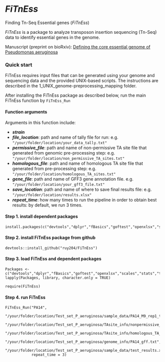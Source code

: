 # _FiTnEss_
Finding Tn-Seq Essential genes (_FiTnEss_)

_FiTnEss_ is a package to analyze transposon insertion sequencing (Tn-Seq) data to identify essential genes in the genome. 

Manuscript (preprint on bioRxiv): [Defining the core essential genome of Pseudomonas aeruginosa](https://www.biorxiv.org/content/early/2019/01/12/396689)


### Quick start

FiTnEss requires input files that can be generated using your genome and sequencing data and the provided UNIX-based scripts. The instructions are described in the 1_UNIX_genome-preprocessing_mapping folder.

After installing the FiTnEss package as described below, run the main FiTnEss function by ```FiTnEss_Run```

#### Function arguments

Arguments in this function include: 
- **_strain_**
- **_file_location_**: path and name of tally file for run: 
e.g. `"/your/folder/location/your_data_tally.txt"`
- **_permissive_file_**: path and name of non-permissive TA site file that generated from genomic pre-processing step: 
e.g. `"/your/folder/location/non_permissive_TA_sites.txt"`
- **_homologous_file_**: path and name of homologous TA site file that generated from pre-processing step: 
e.g. `"/your/folder/location/homologous_TA_sites.txt"`
- **_gene_file_**: path and name of GFF3 gene annotation file.
e.g. `"/your/folder/location/your_gff3_file.txt"`
- **_save_location_**: path and name of where to save final results file: 
e.g. `"/your/folder/location/results.xlsx"`
- **_repeat_time_**: how many times to run the pipeline in order to obtain best results: by default, we run 3 times.

#### Step 1. install dependent packages

```
install.packages(c("devtools","dplyr","fBasics","goftest","openxlsx","scales","stats","tidyr"))
```

#### Step 2. install FiTnEss package from github

```
devtools::install_github("ruy204/FiTnEss")
```

#### Step 3. load FiTnEss and dependent packages

```
Packages <- c("devtools","dplyr","fBasics","goftest","openxlsx","scales","stats","tidyr")
lapply(Packages, library, character.only = TRUE)

require(FiTnEss)
```
#### Step 4. run FiTnEss

```
FiTnEss_Run("PA14",
            "/your/folder/location/Test_set_P_aeruginosa/sample_data/PA14_M9_rep1_tally.txt",
            "/your/folder/location/Test_set_P_aeruginosa/TAsite_info/nonpermissive_TA_sites.txt",
            "/your/folder/location/Test_set_P_aeruginosa/TAsite_info/homologous_TA_sites.txt",
            "/your/folder/location/Test_set_P_aeruginosa/genome_info/PA14_gff.txt",
            "/your/folder/location/Test_set_P_aeruginosa/sample_data/test_results.xlsx",
            repeat_time = 3)
```



